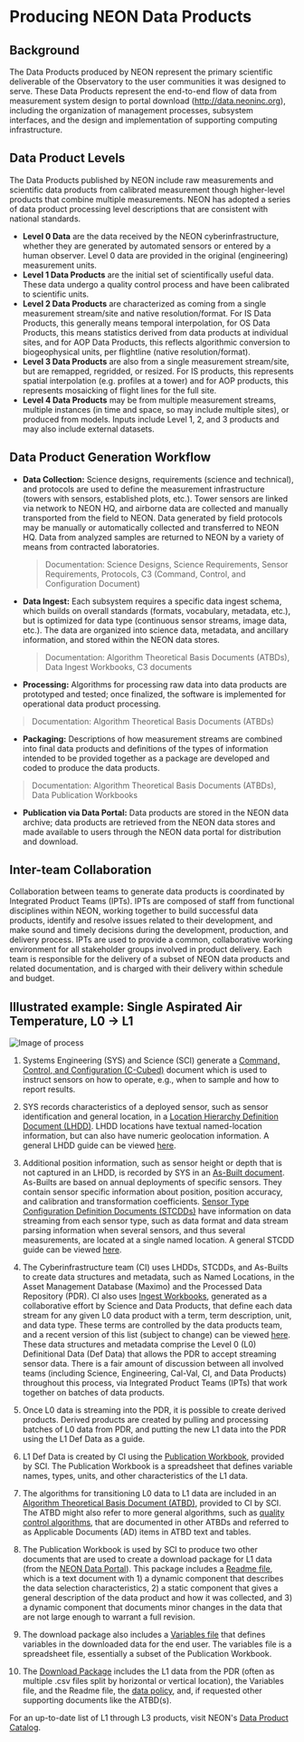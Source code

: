 # Producing NEON Data Products

## Background
The Data Products produced by NEON represent the primary scientific deliverable of the Observatory to the user communities it was designed to serve. These Data Products represent the end-to-end flow of data from measurement system design to portal download (http://data.neoninc.org), including the organization of management processes, subsystem interfaces, and the design and implementation of supporting computing infrastructure. 

## Data Product Levels
The Data Products published by NEON include raw measurements and scientific data products from calibrated measurement though higher-level products that combine multiple measurements. NEON has adopted a series of data product processing level descriptions that are consistent with national standards.
* **Level 0 Data** are the data received by the NEON cyberinfrastructure, whether they are generated by automated sensors or entered by a human observer. Level 0 data are provided in the original (engineering) measurement units.
* **Level 1 Data Products** are the initial set of scientifically useful data. These data undergo a quality control process and have been calibrated to scientific units.
* **Level 2 Data Products** are characterized as coming from a single measurement stream/site and native resolution/format. For IS Data Products, this generally means temporal interpolation, for OS Data Products, this means statistics derived from data products at individual sites, and for AOP Data Products, this reflects algorithmic conversion to biogeophysical units, per flightline (native resolution/format).
* **Level 3 Data Products** are also from a single measurement stream/site, but are remapped, regridded, or resized. For IS products, this represents spatial interpolation (e.g. profiles at a tower) and for AOP products, this represents mosaicking of flight lines for the full site.
* **Level 4 Data Products** may be from multiple measurement streams, multiple instances (in time and space, so may include multiple sites), or produced from models. Inputs include Level 1, 2, and 3 products and may also include external datasets.

## Data Product Generation Workflow
* **Data Collection:**  Science designs, requirements (science and technical), and protocols are used to define the measurement infrastructure (towers with sensors, established plots, etc.). Tower sensors are linked via network to NEON HQ, and airborne data are collected and manually transported from the field to NEON. Data generated by field protocols may be manually or automatically collected and transferred to NEON HQ. Data from analyzed samples are returned to NEON by a variety of means from contracted laboratories.
  > Documentation: Science Designs, Science Requirements, Sensor Requirements, Protocols, C3 (Command, Control, and Configuration Document)
* **Data Ingest:** Each subsystem requires a specific data ingest schema, which builds on overall standards (formats, vocabulary, metadata, etc.), but is optimized for data type (continuous sensor streams, image data, etc.). The data are organized into science data, metadata, and ancillary information, and stored within the NEON data stores.
  > Documentation: Algorithm Theoretical Basis Documents (ATBDs), Data Ingest Workbooks, C3 documents
*	**Processing:** Algorithms for processing raw data into data products are prototyped and tested; once finalized, the software is implemented for operational data product processing.
  > Documentation: Algorithm Theoretical Basis Documents (ATBDs) 
*	**Packaging:**  Descriptions of how measurement streams are combined into final data products and definitions of the types of information intended to be provided together as a package are developed and coded to produce the data products.
  > Documentation: Algorithm Theoretical Basis Documents (ATBDs), Data Publication Workbooks
*	**Publication via Data Portal:** Data products are stored in the NEON data archive; data products are retrieved from the NEON data stores and made available to users through the NEON data portal for distribution and download. 

## Inter-team Collaboration
Collaboration between teams to generate data products is coordinated by Integrated Product Teams (IPTs). IPTs are composed of staff from functional disciplines within NEON, working together to build successful data products, identify and resolve issues related to their development, and make sound and timely decisions during the development, production, and delivery process. IPTs are used to provide a common, collaborative working environment for all stakeholder groups involved in product delivery. Each team is responsible for the delivery of a subset of NEON data products and related documentation, and is charged with their delivery within schedule and budget.  

## Illustrated example: Single Aspirated Air Temperature, L0 -> L1

![Image of process](https://uofi.box.com/sensor-to-L1-data-product)

1. Systems Engineering (SYS) and Science (SCI) generate a [Command, Control, and Configuration (C-Cubed)](https://uofi.box.com/C3-singleAspAirTemp) document which is used to instruct sensors on how to operate, e.g., when to sample and how to report results.

2. SYS records characteristics of a deployed sensor, such as sensor identification and general location, in a [Location Hierarchy Definition Document (LHDD)](https://uofi.box.com/CPER-LHDD). LHDD locations have textual named-location information, but can also have numeric geolocation information. A general LHDD guide can be viewed [here](https://uofi.box.com/LHDD-Guide).

3. Additional position information, such as sensor height or depth that is not captured in an LHDD, is recorded by SYS in an [As-Built document](https://uofi.box.com/As-Built-CPER). As-Builts are based on annual deployments of specific sensors. They contain sensor specific information about position, position accuracy, and calibration and transformation coefficients. [Sensor Type Configuration Definition Documents (STCDDs)](https://uofi.box.com/STCDD-sensorPRTtemp) have information on data streaming from each sensor type, such as data format and data stream parsing information when several sensors, and thus several measurements, are located at a single named location.  A general STCDD guide can be viewed [here](https://uofi.box.com/STCDD-guide).

4. The Cyberinfrastructure team (CI) uses LHDDs, STCDDs, and As-Builts to create data structures and metadata, such as Named Locations, in the Asset Management Database (Maximo) and the Processed Data Repository (PDR). CI also uses [Ingest Workbooks](https://uofi.box.com/SAAT-L0), generated as a collaborative effort by Science and Data Products, that define each data stream for any given L0 data product with a term, term description, unit, and data type. These terms are controlled by the data products team, and a recent version of this list (subject to change) can be viewed [here](https://uofi.box.com/NEON-Terms-2015-10-06). These data structures and metadata comprise the Level 0 (L0) Definitional Data (Def Data) that allows the PDR to accept streaming sensor data. There is a fair amount of discussion between all involved teams (including Science, Engineering, Cal-Val, CI, and Data Products) throughout this process, via Integrated Product Teams (IPTs) that work together on batches of data products. 

5. Once L0 data is streaming into the PDR, it is possible to create derived products. Derived products are created by pulling and processing batches of L0 data from PDR, and putting the new L1 data into the PDR using the L1 Def Data as a guide.

6. L1 Def Data is created by CI using the [Publication Workbook](https://uofi.box.com/saat-datapub), provided by SCI. The Publication Workbook is a spreadsheet that defines variable names, types, units, and other characteristics of the L1 data.

7. The algorithms for transitioning L0 data to L1 data are included in an [Algorithm Theoretical Basis Document (ATBD)](https://uofi.box.com/ATBD-SingleAspAIrTemp), provided to CI by SCI. The ATBD might also refer to more general algorithms, such as [quality control algorithms](https://uofi.box.com/NEONDOC000783), that are documented in other ATBDs and referred to as Applicable Documents (AD) items in ATBD text and tables.

8. The Publication Workbook is used by SCI to produce two other documents that are used to create a download package for L1 data (from the [NEON Data Portal](http://data.neoninc.org/home)). This package includes a [Readme file](https://uofi.box.com/NEON-DP1-00002-readme), which is a text document with 1) a dynamic component that describes the data selection characteristics, 2) a static component that gives a general description of the data product and how it was collected, and 3) a dynamic component that documents minor changes in the data that are not large enough to warrant a full revision.

9. The download package also includes a [Variables file](https://uofi.box.com/NEON-DP1-00002-variables) that defines variables in the downloaded data for the end user. The variables file is a spreadsheet file, essentially a subset of the Publication Workbook. 

10. The [Download Package](https://uofi.box.com/SAAT-DataPackageExample) includes the L1 data from the PDR (often as multiple .csv files split by horizontal or vertical location), the Variables file, and the Readme file, the [data policy](https://uofi.box.com/NeonDataPolicy), and, if requested other supporting documents like the ATBD(s). 

For an up-to-date list of L1 through L3 products, visit NEON's [Data Product Catalog](http://data.neoninc.org/data-product-catalog).

